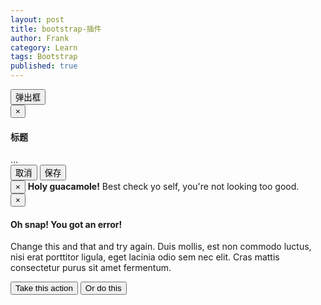 ```yaml
---
layout: post
title: bootstrap-插件
author: Frank
category: Learn
tags: Bootstrap
published: true
---
```


<!-- Button trigger modal -->
<button type="button" class="btn btn-primary btn-lg" data-toggle="modal" data-target="#myModal">
  弹出框
</button>

<!-- Modal -->
<div class="modal fade" id="myModal" tabindex="-1" role="dialog" aria-labelledby="myModalLabel">
  <div class="modal-dialog" role="document">
    <div class="modal-content">
      <div class="modal-header">
        <button type="button" class="close" data-dismiss="modal" aria-label="Close"><span aria-hidden="true">&times;</span></button>
        <h4 class="modal-title" id="myModalLabel">标题</h4>
      </div>
      <div class="modal-body">
        ...
      </div>
      <div class="modal-footer">
        <button type="button" class="btn btn-default" data-dismiss="modal">取消</button>
        <button type="button" class="btn btn-primary">保存</button>
      </div>
    </div>
  </div>
</div>

<div class="alert alert-warning alert-dismissible fade in" role="alert">
  <button type="button" class="close" data-dismiss="alert" aria-label="Close"><span aria-hidden="true">×</span></button>
  <strong>Holy guacamole!</strong> Best check yo self, you're not looking too good.
</div>


<div class="alert alert-danger alert-dismissible fade in" role="alert">
  <button type="button" class="close" data-dismiss="alert" aria-label="Close"><span aria-hidden="true">×</span></button>
  <h4>Oh snap! You got an error!</h4>
  <p>Change this and that and try again. Duis mollis, est non commodo luctus, nisi erat porttitor ligula, eget lacinia odio sem nec elit. Cras mattis consectetur purus sit amet fermentum.</p>
  <p>
    <button type="button" class="btn btn-danger">Take this action</button>
    <button type="button" class="btn btn-default">Or do this</button>
  </p>
</div>



